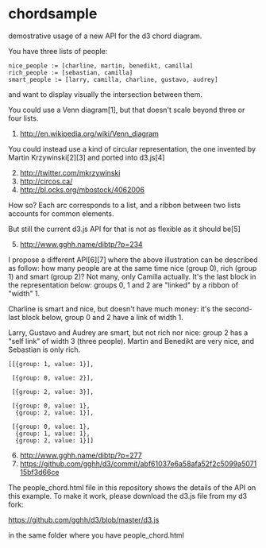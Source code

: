chordsample
===========

demostrative usage of a new API for the d3 chord diagram.

You have three lists of people:

```
nice_people := [charline, martin, benedikt, camilla]
rich_people := [sebastian, camilla]
smart_people := [larry, camilla, charline, gustavo, audrey]
```

and want to display visually the intersection between them.

You could use a Venn diagram[1], but that doesn't scale beyond three or four lists.
1. http://en.wikipedia.org/wiki/Venn_diagram

You could instead use a kind of circular representation, the one
invented by Martin Krzywinski[2][3] and ported into d3.js[4]

2. http://twitter.com/mkrzywinski
3. http://circos.ca/
4. http://bl.ocks.org/mbostock/4062006

How so? Each arc corresponds to a list, and a ribbon between two
lists accounts for common elements.

But still the current d3.js API for that is not as flexible as it should be[5]

5. http://www.gghh.name/dibtp/?p=234

I propose a different API[6][7] where the above illustration can be
described as follow: how many people are at the same time nice (group 0),
rich (group 1) and smart (group 2)? Not many, only Camilla actually.
It's the last block in the representation below: groups 0, 1 and 2
are "linked" by a ribbon of "width" 1.

Charline is smart and nice, but doesn't have much money: it's the
second-last block below, group 0 and 2 have a link of width 1.

Larry, Gustavo and Audrey are smart, but not rich nor nice:
group 2 has a "self link" of width 3 (three people).
Martin and Benedikt are very nice, and Sebastian is only rich.

```
[[{group: 1, value: 1}],

 [{group: 0, value: 2}],

 [{group: 2, value: 3}],

 [{group: 0, value: 1},
  {group: 2, value: 1}],

 [{group: 0, value: 1},
  {group: 1, value: 1},
  {group: 2, value: 1}]]
```

6. http://www.gghh.name/dibtp/?p=277
7. https://github.com/gghh/d3/commit/abf61037e6a58afa52f2c5099a507115bf3d66ce

The people_chord.html file in this repository shows the details of the API on this example.
To make it work, please download the d3.js file from my d3 fork:

https://github.com/gghh/d3/blob/master/d3.js

in the same folder where you have people_chord.html
